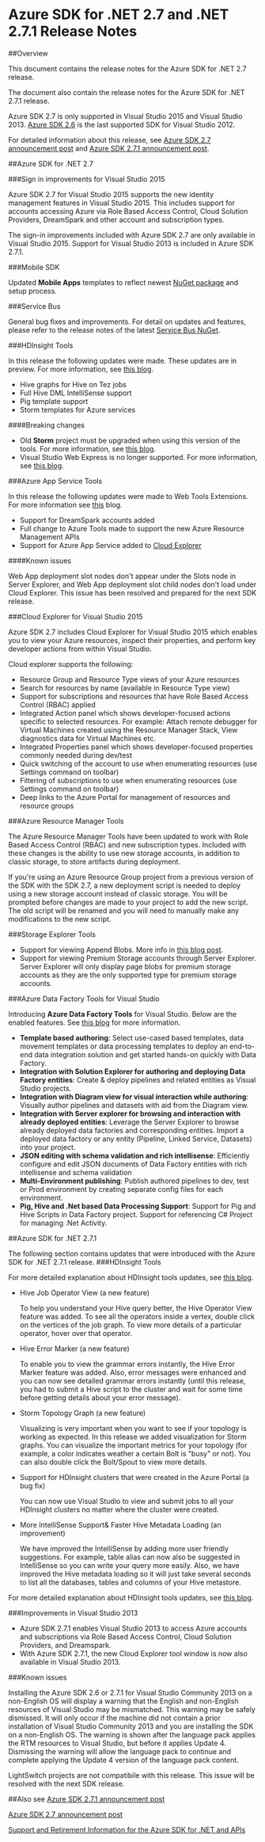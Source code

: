 
<properties 
   pageTitle="Azure SDK for .NET 2.7 and .NET 2.7.1 Release Notes" 
   description="Azure SDK for .NET 2.7 and .NET 2.7.1 Release Notes" 
   services="app-service\web" 
   documentationCenter=".net" 
   authors="Juliako" 
   manager="erikre" 
   editor=""/>

<tags
	ms.service="app-service"
	ms.date="04/25/2016"
	wacn.date=""/>

# Azure SDK for .NET 2.7 and .NET 2.7.1 Release Notes

##Overview

This document contains the release notes for the Azure SDK for .NET 2.7 release. 

The document also contain the release notes for the Azure SDK for .NET 2.7.1 release.

Azure SDK 2.7 is only supported in Visual Studio 2015 and Visual Studio 2013. [Azure SDK 2.6](/downloads/) is the last supported SDK for Visual Studio 2012.

For detailed information about this release, see [Azure SDK 2.7 announcement post](https://azure.microsoft.com/blog/2015/07/20/announcing-the-azure-sdk-2-7-for-net/) and [Azure SDK 2.7.1 announcement post](https://azure.microsoft.com/blog/announcing-the-azure-sdk-2-7-1-for-net/).

##Azure SDK for .NET 2.7

###Sign in improvements for Visual Studio 2015

Azure SDK 2.7 for Visual Studio 2015 supports the new identity management features in Visual Studio 2015.  This includes support for accounts accessing Azure via Role Based Access Control, Cloud Solution Providers, DreamSpark and other account and subscription types.

The sign-in improvements included with Azure SDK 2.7 are only available in Visual Studio 2015. Support for Visual Studio 2013 is included in Azure SDK 2.7.1.


###Mobile SDK

Updated **Mobile Apps** templates to reflect newest [NuGet package](https://www.nuget.org/packages/Microsoft.Azure.Mobile.Server/) and setup process.

###Service Bus 

General bug fixes and improvements. For detail on updates and features, please refer to the release notes of the latest [Service Bus NuGet](http://www.nuget.org/packages/WindowsAzure.ServiceBus/).

###HDInsight Tools 

In this release the following updates were made. These updates are in preview. For more information, see [this blog](/documentation/articles/hdinsight-hadoop-visual-studio-tools-get-started/).

- Hive graphs for Hive on Tez jobs
- Full Hive DML IntelliSense support
- Pig template support
- Storm templates for Azure services

####Breaking changes

- Old **Storm** project must be upgraded when using this version of the tools. For more information, see [this blog](/documentation/articles/hdinsight-hadoop-visual-studio-tools-get-started/).
- Visual Studio Web Express is no longer supported. For more information, see [this blog](/documentation/articles/hdinsight-hadoop-visual-studio-tools-get-started/).

###Azure App Service Tools

In this release the following updates were made to Web Tools Extensions. For more information see [this](https://azure.microsoft.com/blog/2015/07/20/announcing-the-azure-sdk-2-7-for-net/)  blog. 

- Support for DreamSpark accounts added
- Full change to Azure Tools made to support the new Azure Resource Management APIs
- Support for Azure App Service added to [Cloud Explorer](/documentation/articles/azure-sdk-dot-net-release-notes-2_7/#cloud_explorer)

####Known issues

Web App deployment slot nodes don't appear under the Slots node in Server Explorer, and Web App deployment slot child nodes don't load under Cloud Explorer. This issue has been resolved and prepared for the next SDK release. 


###<a id="cloud_explorer"></a>Cloud Explorer for Visual Studio 2015

Azure SDK 2.7 includes Cloud Explorer for Visual Studio 2015 which enables you to view your Azure resources, inspect their properties, and perform key developer actions from within Visual Studio. 

Cloud explorer supports the following:

- Resource Group and Resource Type views of your Azure resources 
- Search for resources by name (available in Resource Type view)
- Support for subscriptions and resources that have Role Based Access Control (RBAC) applied 
- Integrated Action panel which shows developer-focused actions specific to selected resources. For example: Attach remote debugger for Virtual Machines created using the Resource Manager Stack, View diagnostics data for Virtual Machines etc.
- Integrated Properties panel which shows developer-focused properties commonly needed during dev/test 
- Quick switching of the account to use when enumerating resources (use Settings command on toolbar) 
- Filtering of subscriptions to use when enumerating resources (use Settings command on toolbar) 
- Deep links to the Azure Portal for management of resources and resource groups 
 
 
###Azure Resource Manager Tools 

The Azure Resource Manager Tools have been updated to work with Role Based Access Control (RBAC) and new subscription types.  Included with these changes is the ability to use new storage accounts, in addition to classic storage, to store artifacts during deployment.  

If you're using an Azure Resource Group project from a previous version of the SDK with the SDK 2.7, a new deployment script is needed to deploy using a new storage account instead of classic storage.  You will be prompted before changes are made to your project to add the new script.  The old script will be renamed and you will need to manually make any modifications to the new script.
 
 
###Storage Explorer Tools 

- Support for viewing Append Blobs. More info in [this blog post](http://blogs.msdn.com/b/windowsazurestorage/archive/2015/04/13/introducing-azure-storage-append-blob.aspx). 
- Support for viewing Premium Storage accounts through Server Explorer. Server Explorer will only display page blobs for premium storage accounts as they are the only supported type for premium storage accounts.

###Azure Data Factory Tools for Visual Studio 

Introducing **Azure Data Factory Tools** for Visual Studio. Below are the enabled features. See [this blog](/documentation/services/data-factory/) for more information.

- **Template based authoring**: Select use-cased based templates, data movement templates or data processing templates to deploy an end-to-end data integration solution and get started hands-on quickly with Data Factory. 
- **Integration with Solution Explorer for authoring and deploying Data Factory entities**: Create & deploy pipelines and related entities as Visual Studio projects. 
- **Integration with Diagram view for visual interaction while authoring**: Visually author pipelines and datasets with aid from the Diagram view. 
- **Integration with Server explorer for browsing and interaction with already deployed entities**: Leverage the Server Explorer to browse already deployed data factories and corresponding entities. Import a deployed data factory or any entity (Pipeline, Linked Service, Datasets) into your project. 
- **JSON editing with schema validation and rich intellisense**: Efficiently configure and edit JSON documents of Data Factory entities with rich intellisense and schema validation 
- **Multi-Environment publishing**: Publish authored pipelines to dev, test or Prod environment by creating separate config files for each environment.
- **Pig, Hive and .Net based Data Processing Support**: Support for Pig and Hive Scripts in Data Factory project. Support for referencing C# Project for managing .Net Activity.

##Azure SDK for .NET 2.7.1

The following section contains updates that were introduced with the Azure SDK for .NET 2.7.1 release.
###HDInsight Tools 

For more detailed explanation about HDInsight tools updates, see [this blog](https://azure.microsoft.com/blog/announcing-the-azure-sdk-2-7-1-for-net/).

- Hive Job Operator View (a new feature)

	To help you understand your Hive query better, the Hive Operator View feature was added. To see all the operators inside a vertex, double click on the vertices of the job graph. To view more details of a particular operator, hover over that operator.
- Hive Error Marker (a new feature)

	To enable you to view the grammar errors instantly, the Hive Error Marker feature was added. Also, error messages were enhanced and you can now see detailed grammar errors instantly (until this release, you had to submit a Hive script to the cluster and wait for some time before getting details about your error message).  
- Storm Topology Graph (a new feature)

	Visualizing is very important when you want to see if your topology is working as expected. In this release we added visualization for Storm graphs. You can visualize the important metrics for your topology (for example, a color indicates weather a certain Bolt is "busy" or not). You can also double click the Bolt/Spout to view more details.

- Support for HDInsight clusters that were created in the Azure Portal (a bug fix)

	You can now use Visual Studio to view and submit jobs to all your HDInsight clusters no matter where the cluster were created.

- More IntelliSense Support& Faster Hive Metadata Loading (an improvement)

	We have improved the IntelliSense by adding more user friendly suggestions. For example, table alias can now also be suggested in IntelliSense so you can write your query more easily. Also, we have improved the Hive metadata loading so it will just take several seconds to list all the databases, tables and columns of your Hive metastore.

For more detailed explanation about HDInsight tools updates, see [this blog](https://azure.microsoft.com/blog/announcing-the-azure-sdk-2-7-1-for-net/).

###Improvements in Visual Studio 2013

- Azure SDK 2.7.1 enables Visual Studio 2013 to access Azure accounts and subscriptions via Role Based Access Control, Cloud Solution Providers, and Dreamspark.
- With Azure SDK 2.7.1, the new Cloud Explorer tool window is now also available in Visual Studio 2013.

###Known issues

Installing the Azure SDK 2.6 or 2.7.1 for Visual Studio Community 2013 on a non-English OS will display a warning that the English and non-English resources of Visual Studio may be mismatched. This warning may be safely dismissed. It will only occur if the machine did not contain a prior installation of Visual Studio Community 2013 and you are installing the SDK on a non-English OS. The warning is shown after the language pack applies the RTM resources to Visual Studio, but before it applies Update 4. Dismissing the warning will allow the language pack to continue and complete applying the Update 4 version of the language pack content.

LightSwitch projects are not compatibile with this release. This issue will be resolved with the next SDK release.

##Also see
[Azure SDK 2.7.1 announcement post](https://azure.microsoft.com/blog/announcing-the-azure-sdk-2-7-1-for-net/)

[Azure SDK 2.7 announcement post](https://azure.microsoft.com/blog/2015/07/20/announcing-the-azure-sdk-2-7-for-net/)

[Support and Retirement Information for the Azure SDK for .NET and APIs](https://msdn.microsoft.com/library/azure/dn479282.aspx/)
